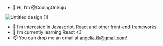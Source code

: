 - 👋 Hi, I’m @CodingOnSoju


![Untitled design (1)](https://user-images.githubusercontent.com/72310967/210181772-92d02409-2adc-41b7-ac59-ad4e247682c7.gif)

- 👀 I’m interested in Javascript, React and other front-end frameworks. 
- 🌱 I’m currently learning React <3
- 📫 You can drop me an email at angelia.tk@gmail.com!



